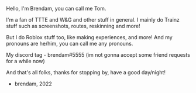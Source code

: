 Hello, I'm Brendam, you can call me Tom.

I'm a fan of TTTE and W&G and other stuff in general.
I mainly do Trainz stuff such as screenshots, routes, reskinning and more!

But I do Roblox stuff too, like making experiences, and more!
And my pronouns are he/him, you can call me any pronouns.

My discord tag - brendam#5555 (im not gonna accept some friend requests for a while now)

And that's all folks, thanks for stopping by, have a good day/night!
  - brendam, 2022